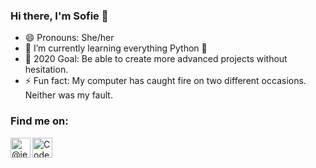 ### Hi there, I'm Sofie 👋

- 😄 Pronouns: She/her
- 🌱 I’m currently learning everything Python 🐍
- 🥅 2020 Goal: Be able to create more advanced projects without hesitation.
- ⚡ Fun fact: My computer has caught fire on two different occasions. Neither was my fault.

### Find me on:
[<img align="left" alt="@jex@fosstodon.org" width="32px" src="https://cdn.jsdelivr.net/npm/simple-icons@3/icons/mastodon.svg" />][mastodon]
[<img align="left" alt="CodeWars: imsofi" width="32px" src="https://cdn.jsdelivr.net/npm/simple-icons@3/icons/codewars.svg" />][codewars]

[mastodon]: https://fosstodon.org/@jex
[codewars]: https://www.codewars.com/users/imsofi
